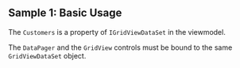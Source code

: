 ## Sample 1: Basic Usage

The `Customers` is a property of `IGridViewDataSet` in the viewmodel.

The `DataPager` and the `GridView` controls must be bound to the same `GridViewDataSet` object.
